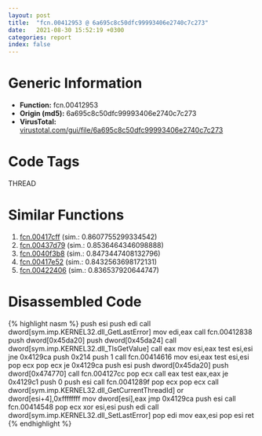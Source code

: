 ```yaml
---
layout: post
title:  "fcn.00412953 @ 6a695c8c50dfc99993406e2740c7c273"
date:   2021-08-30 15:52:19 +0300
categories: report
index: false
---
```


# Generic Information
- **Function:** fcn.00412953
- **Origin (md5):** 6a695c8c50dfc99993406e2740c7c273
- **VirusTotal:** [virustotal.com/gui/file/6a695c8c50dfc99993406e2740c7c273][virustotal_ref]

# Code Tags
<span class="tag" id="THREAD">THREAD</span>


# Similar Functions

1. [fcn.00417cff][similar_1_ref] (sim.: 0.8607755299334542)
2. [fcn.00437d79][similar_2_ref] (sim.: 0.8536464346098888)
3. [fcn.0040f3b8][similar_3_ref] (sim.: 0.8473447408132796)
4. [fcn.00417e52][similar_4_ref] (sim.: 0.8432563698172131)
5. [fcn.00422406][similar_5_ref] (sim.: 0.836537920644747)


# Disassembled Code

{% highlight nasm %}
push esi
push edi
call dword[sym.imp.KERNEL32.dll_GetLastError]
mov edi,eax
call fcn.00412838
push dword[0x45da20]
push dword[0x45da24]
call dword[sym.imp.KERNEL32.dll_TlsGetValue]
call eax
mov esi,eax
test esi,esi
jne 0x4129ca
push 0x214
push 1
call fcn.00414616
mov esi,eax
test esi,esi
pop ecx
pop ecx
je 0x4129ca
push esi
push dword[0x45da20]
push dword[0x474770]
call fcn.004127cc
pop ecx
call eax
test eax,eax
je 0x4129c1
push 0
push esi
call fcn.0041289f
pop ecx
pop ecx
call dword[sym.imp.KERNEL32.dll_GetCurrentThreadId]
or dword[esi+4],0xffffffff
mov dword[esi],eax
jmp 0x4129ca
push esi
call fcn.00414548
pop ecx
xor esi,esi
push edi
call dword[sym.imp.KERNEL32.dll_SetLastError]
pop edi
mov eax,esi
pop esi
ret 
{% endhighlight %}


[similar_1_ref]: /report/fcn.00417cff@20a93604f17ee6f3c2aa7b1f7a497fcf
[similar_2_ref]: /report/fcn.00437d79@46f6c2adf1fd4d1453ed312ca79dd9bf
[similar_3_ref]: /report/fcn.0040f3b8@6c5b0418e4a4c57d99cda47d2717045d
[similar_4_ref]: /report/fcn.00417e52@820356b443df86d107b675e725c13af0
[similar_5_ref]: /report/fcn.00422406@0aa2d73a5300dff2412388945614b507
[virustotal_ref]: https://www.virustotal.com/gui/file/6a695c8c50dfc99993406e2740c7c273